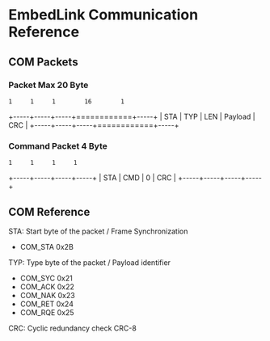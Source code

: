 # EmbedLink Communication Reference 

## COM Packets

### Packet Max 20 Byte

    1     1     1        16        1  
 +-----+-----+-----+============+-----+
 | STA | TYP | LEN |  Payload   | CRC |
 +-----+-----+-----+============+-----+

### Command Packet 4 Byte

    1     1     1     1  
 +-----+-----+-----+-----+
 | STA | CMD |  0  | CRC |
 +-----+-----+-----+-----+

## COM Reference  

STA: Start byte of the packet / Frame Synchronization
* COM_STA	0x2B 

TYP: Type byte of the packet / Payload identifier
* COM_SYC	0x21
* COM_ACK	0x22
* COM_NAK	0x23
* COM_RET	0x24
* COM_RQE	0x25

CRC: Cyclic redundancy check CRC-8